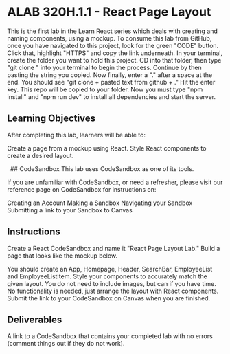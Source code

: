 # ALAB 320H.1.1 - React Page Layout

This is the first lab in the Learn React series which deals with creating and naming components, using a mockup.
To consume this lab from GitHub, once you have navigated to this project, look for the green "CODE" button. Click that, highlight "HTTPS" and copy the link underneath. In your terminal, create the folder you want to hold this project. CD into that folder, then type "git clone " into your terminal to begin the process. Continue by then pasting the string you copied. Now finally, enter a "." after a space at the end. You should see "git clone + pasted text from github + ." Hit the enter key. This repo will be copied to your folder. Now you must type "npm install" and "npm run dev" to install all dependencies and start the server. 

## Learning Objectives
After completing this lab, learners will be able to:

Create a page from a mockup using React.
Style React components to create a desired layout.

 ## CodeSandbox
This lab uses CodeSandbox as one of its tools.

If you are unfamiliar with CodeSandbox, or need a refresher, please visit our reference page on CodeSandbox for instructions on:

Creating an Account
Making a Sandbox
Navigating your Sandbox
Submitting a link to your Sandbox to Canvas

## Instructions
Create a React CodeSandbox and name it "React Page Layout Lab."
Build a page that looks like the mockup below.

You should create an App, Homepage, Header, SearchBar, EmployeeList and EmployeeListItem.
Style your components to accurately match the given layout. You do not need to include images, but can if you have time.
No functionality is needed, just arrange the layout with React components.
Submit the link to your CodeSandbox on Canvas when you are finished.

## Deliverables
A link to a CodeSandbox that contains your completed lab with no errors (comment things out if they do not work).



